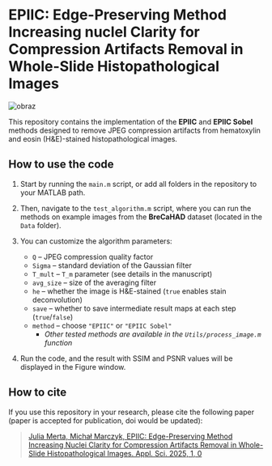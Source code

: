 # EPIIC: Edge-Preserving Method Increasing nucleI Clarity for Compression Artifacts Removal in Whole-Slide Histopathological Images

![obraz](https://github.com/user-attachments/assets/8922db78-3572-4f25-b58a-66f81efc93e2)

This repository contains the implementation of the **EPIIC** and **EPIIC Sobel** methods designed to remove JPEG compression artifacts from hematoxylin and eosin (H&E)-stained histopathological images.

## How to use the code

1. Start by running the `main.m` script, or add all folders in the repository to your MATLAB path.

2. Then, navigate to the `test_algorithm.m` script, where you can run the methods on example images from the **BreCaHAD** dataset (located in the `Data` folder).

3. You can customize the algorithm parameters:

   - `Q` – JPEG compression quality factor  
   - `Sigma` – standard deviation of the Gaussian filter  
   - `T_mult` – `T_m` parameter (see details in the manuscript)  
   - `avg_size` – size of the averaging filter  
   - `he` – whether the image is H&E-stained (`true` enables stain deconvolution)  
   - `save` – whether to save intermediate result maps at each step (`true`/`false`)  
   - `method` – choose `"EPIIC"` or `"EPIIC Sobel"`  
     - *Other tested methods are available in the `Utils/process_image.m` function*

4. Run the code, and the result with SSIM and PSNR values will be displayed in the Figure window.

## How to cite

If you use this repository in your research, please cite the following paper (paper is accepted for publication, doi would be updated):

> [Julia Merta, Michał Marczyk, EPIIC: Edge-Preserving Method
Increasing Nuclei Clarity for
Compression Artifacts Removal in
Whole-Slide Histopathological Images.
Appl. Sci. 2025, 1, 0]([LINK](https://doi.org/10.3390/app15084450))
